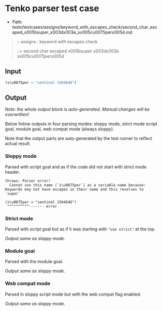 # Tenko parser test case

- Path: tests/testcases/assigns/keyword_with_escapes_check/second_char_escaped_x005bsuper_x003dx003e_sx005cu0075perx005d.md

> :: assigns : keyword with escapes check
>
> ::> second char escaped x005bsuper x003dx003e sx005cu0075perx005d

## Input

`````js
(s\u0075per = "sentinal 1564646")
`````

## Output

_Note: the whole output block is auto-generated. Manual changes will be overwritten!_

Below follow outputs in four parsing modes: sloppy mode, strict mode script goal, module goal, web compat mode (always sloppy).

Note that the output parts are auto-generated by the test runner to reflect actual result.

### Sloppy mode

Parsed with script goal and as if the code did not start with strict mode header.

`````
throws: Parser error!
  Cannot use this name (`s\u0075per`) as a variable name because: Keywords may not have escapes in their name and this resolves to `super`

(s\u0075per = "sentinal 1564646")
 ^^^^^^^^^^------- error
`````

### Strict mode

Parsed with script goal but as if it was starting with `"use strict"` at the top.

_Output same as sloppy mode._

### Module goal

Parsed with the module goal.

_Output same as sloppy mode._

### Web compat mode

Parsed in sloppy script mode but with the web compat flag enabled.

_Output same as sloppy mode._
